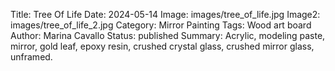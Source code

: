 Title: Tree Of Life
Date: 2024-05-14
Image: images/tree_of_life.jpg
Image2: images/tree_of_life_2.jpg
Category: Mirror Painting
Tags: Wood art board
Author: Marina Cavallo
Status: published
Summary: Acrylic, modeling paste, mirror, gold leaf, epoxy resin, crushed crystal glass, crushed mirror glass, unframed.
